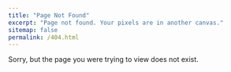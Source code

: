 ```yaml
---
title: "Page Not Found"
excerpt: "Page not found. Your pixels are in another canvas."
sitemap: false
permalink: /404.html
---
```


Sorry, but the page you were trying to view does not exist.

<div>
    <style>

    </style>

    <div id="imagen">


    </div>

</div>

<script>

</script>
